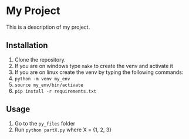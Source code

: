 # My Project

This is a description of my project.

## Installation

1. Clone the repository.
2. If you are on windows type `make` to create the venv and activate it
3. If you are on linux create the venv by typing the following commands:
4. `python -m venv my_env`
5. `source my_env/bin/activate`
6. `pip install -r requirements.txt`

## Usage

1. Go to the `py_files` folder
2. Run `python partX.py` where X = {1, 2, 3}
